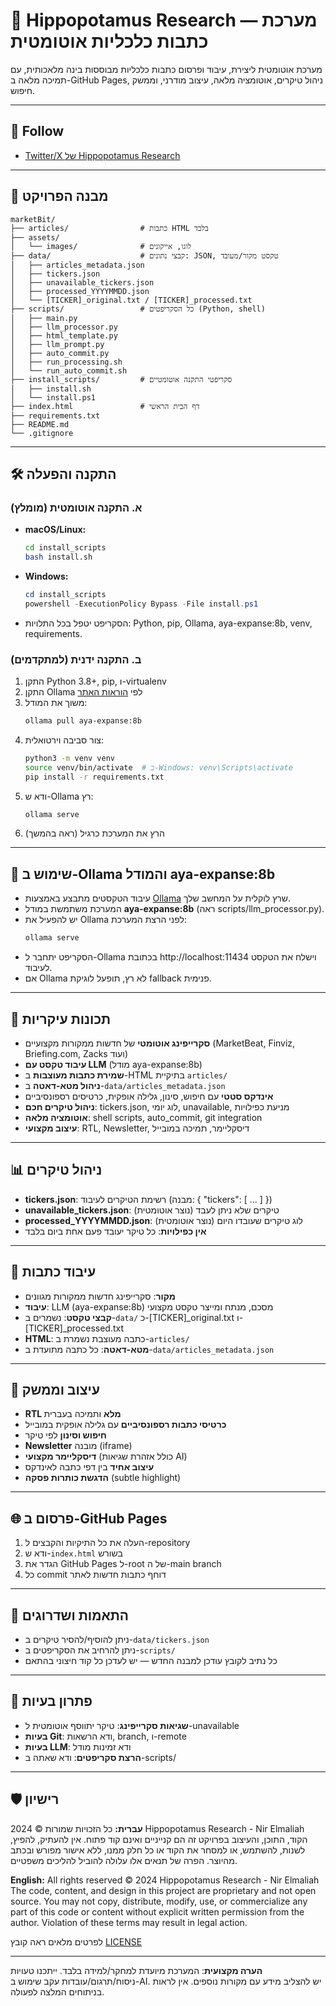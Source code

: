 # 📰 Hippopotamus Research — מערכת כתבות כלכליות אוטומטית

מערכת אוטומטית ליצירת, עיבוד ופרסום כתבות כלכליות מבוססות בינה מלאכותית, עם תמיכה מלאה ב-GitHub Pages, ניהול טיקרים, אוטומציה מלאה, עיצוב מודרני, וממשק חיפוש.

---

## 📢 Follow 
- [Twitter/X של Hippopotamus Research](https://x.com/LmlyhNyr)

---

## 📁 מבנה הפרויקט
```
marketBit/
├── articles/                # כתבות HTML בלבד
├── assets/
│   └── images/              # לוגו, אייקונים
├── data/                    # קבצי נתונים: JSON, טקסט מקור/מעובד
│   ├── articles_metadata.json
│   ├── tickers.json
│   ├── unavailable_tickers.json
│   ├── processed_YYYYMMDD.json
│   └── [TICKER]_original.txt / [TICKER]_processed.txt
├── scripts/                 # כל הסקריפטים (Python, shell)
│   ├── main.py
│   ├── llm_processor.py
│   ├── html_template.py
│   ├── llm_prompt.py
│   ├── auto_commit.py
│   ├── run_processing.sh
│   └── run_auto_commit.sh
├── install_scripts/         # סקריפטי התקנה אוטומטיים
│   ├── install.sh
│   └── install.ps1
├── index.html               # דף הבית הראשי
├── requirements.txt
├── README.md
└── .gitignore
```

---

## 🛠️ התקנה והפעלה

### א. התקנה אוטומטית (מומלץ)
- **macOS/Linux:**
  ```bash
  cd install_scripts
  bash install.sh
  ```
- **Windows:**
  ```powershell
  cd install_scripts
  powershell -ExecutionPolicy Bypass -File install.ps1
  ```
- הסקריפט יטפל בכל התלויות: Python, pip, Ollama, aya-expanse:8b, venv, requirements.

### ב. התקנה ידנית (למתקדמים)
1. התקן Python 3.8+, pip, ו-virtualenv
2. התקן Ollama לפי [הוראות האתר](https://ollama.com/download)
3. משוך את המודל:
   ```bash
   ollama pull aya-expanse:8b
   ```
4. צור סביבה וירטואלית:
   ```bash
   python3 -m venv venv
   source venv/bin/activate  # ב-Windows: venv\Scripts\activate
   pip install -r requirements.txt
   ```
5. ודא ש-Ollama רץ:
   ```bash
   ollama serve
   ```
6. הרץ את המערכת כרגיל (ראה בהמשך)

---

## 🤖 שימוש ב-Ollama והמודל aya-expanse:8b
- עיבוד הטקסטים מתבצע באמצעות [Ollama](https://ollama.com/) שרץ לוקלית על המחשב שלך.
- המערכת משתמשת במודל **aya-expanse:8b** (ראה scripts/llm_processor.py).
- יש להפעיל את Ollama לפני הרצת המערכת:
  ```bash
  ollama serve
  ```
- הסקריפט יתחבר ל-Ollama בכתובת http://localhost:11434 וישלח את הטקסט לעיבוד.
- אם Ollama לא רץ, תופעל לוגיקת fallback פנימית.

---

## 🚀 תכונות עיקריות
- **סקרייפינג אוטומטי** של חדשות ממקורות מקצועיים (MarketBeat, Finviz, Briefing.com, Zacks ועוד)
- **עיבוד טקסט עם LLM** (מודל aya-expanse:8b)
- **שמירת כתבות מעוצבות** ב-HTML בתיקיית `articles/`
- **ניהול מטא-דאטה** ב-`data/articles_metadata.json`
- **אינדקס סטטי** עם חיפוש, סינון, גלילה אופקית, כרטיסים רספונסיביים
- **ניהול טיקרים חכם**: tickers.json, לוג יומי, unavailable, מניעת כפילויות
- **אוטומציה מלאה**: shell scripts, auto_commit, git integration
- **עיצוב מקצועי**: RTL, Newsletter, דיסקליימר, תמיכה במובייל

---

## 📊 ניהול טיקרים
- **tickers.json**: רשימת הטיקרים לעיבוד (מבנה: { "tickers": [ ... ] })
- **unavailable_tickers.json**: טיקרים שלא ניתן לעבד (נוצר אוטומטית)
- **processed_YYYYMMDD.json**: לוג טיקרים שעובדו היום (נוצר אוטומטית)
- **אין כפילויות**: כל טיקר יעובד פעם אחת ביום בלבד

---

## 📝 עיבוד כתבות
- **מקור**: סקרייפינג חדשות ממקורות מגוונים
- **עיבוד**: LLM (aya-expanse:8b) מסכם, מנתח ומייצר טקסט מקצועי
- **קבצי טקסט**: נשמרים ב-`data/` כ-[TICKER]_original.txt ו-[TICKER]_processed.txt
- **HTML**: כתבה מעוצבת נשמרת ב-`articles/`
- **מטא-דאטה**: כל כתבה מתועדת ב-`data/articles_metadata.json`

---

## 🎨 עיצוב וממשק
- **RTL מלא** ותמיכה בעברית
- **כרטיסי כתבות רספונסיביים** עם גלילה אופקית במובייל
- **חיפוש וסינון** לפי טיקר
- **Newsletter** מובנה (iframe)
- **דיסקליימר מקצועי** (כולל אזהרת שגיאות AI)
- **עיצוב אחיד** בין דפי כתבה לאינדקס
- **הדגשת כותרות פסקה** (subtle highlight)

---

## 🌐 פרסום ב-GitHub Pages
1. העלה את כל התיקיות והקבצים ל-repository
2. ודא ש-`index.html` בשורש
3. הגדר את GitHub Pages ל-root של ה-main branch
4. כל commit דוחף כתבות חדשות לאתר

---

## 🔧 התאמות ושדרוגים
- ניתן להוסיף/להסיר טיקרים ב-`data/tickers.json`
- ניתן להרחיב את הסקריפטים ב-`scripts/`
- כל נתיב לקובץ עודכן למבנה החדש — יש לעדכן כל קוד חיצוני בהתאם

---

## 🚨 פתרון בעיות
- **שגיאות סקרייפינג**: טיקר יתווסף אוטומטית ל-unavailable
- **בעיות Git**: ודא הרשאות, branch, ו-remote
- **בעיות LLM**: ודא זמינות מודל
- **הרצת סקריפטים**: ודא שאתה ב-scripts/

---

## 🛡️ רישיון

**עברית:**
כל הזכויות שמורות © 2024 Hippopotamus Research - Nir Elmaliah
הקוד, התוכן, והעיצוב בפרויקט זה הם קנייניים ואינם קוד פתוח. אין להעתיק, להפיץ, לשנות, להשתמש, או למסחר את הקוד או כל חלק ממנו, ללא אישור מפורש ובכתב מהיוצר. הפרה של תנאים אלו עלולה להוביל להליכים משפטיים.

**English:**
All rights reserved © 2024 Hippopotamus Research - Nir Elmaliah
The code, content, and design in this project are proprietary and not open source. You may not copy, distribute, modify, use, or commercialize any part of this code or content without explicit written permission from the author. Violation of these terms may result in legal action.

לפרטים מלאים ראה קובץ [LICENSE](LICENSE)

---

**הערה מקצועית**: המערכת מיועדת למחקר/למידה בלבד. ייתכנו טעויות ניסוח/תרגום/עובדות עקב שימוש ב-AI. יש להצליב מידע עם מקורות נוספים. אין לראות בניתוחים המלצה לפעולה. 